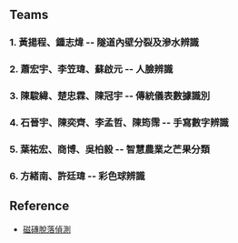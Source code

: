 ## Teams
### 1. 黃揚程、鍾志煒 -- 隧道內壁分裂及滲水辨識
### 2. 蕭宏宇、李笠瑋、蘇啟元 -- 人臉辨識
### 3. 陳駿緯、楚忠霖、陳冠宇 -- 傳統儀表數據識別
### 4. 石晉宇、陳奕齊、李孟哲、陳筠霈 -- 手寫數字辨識
### 5. 葉祐宏、商博、吳柏毅 -- 智慧農業之芒果分類
### 6. 方緒南、許廷瑋 -- 彩色球辨識
## Reference
* [磁磚脫落偵測](https://drive.google.com/file/d/1Qv2YNyyUtLRX-4QX9j1e0dvVqiRYdEtv/view?usp=drive_link)

